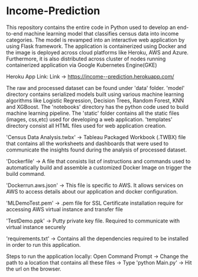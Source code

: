 # Income-Prediction
This repository contains the entire code in Python used to develop an end-to-end machine learning model that classifies census data into income categories. The model is revamped into an interactive web application by using Flask framework. The application is containerized using Docker and the image is deployed across cloud platforms like Heroku, AWS and Azure. Furthermore, it is also distributed across cluster of nodes running containerized application via Google Kubernetes Engine(GKE)

Heroku App Link:
Link -> https://income--prediction.herokuapp.com/

The raw and processed dataset can be found under 'data' folder.
'model' directory contains serialized models built using various machine learning algorithms like Logistic Regression, Decision Trees, Random Forest, KNN and XGBoost.
The 'notebooks' directory has the python code used to build machine learning pipeline.
The 'static' folder contains all the static files (images, css,etc) used for developing a web application.
'templates' directory consist all HTML files used for web application creation. 

'Census Data Analysis.twbx' -> Tableau Packaged Workbook (.TWBX) file that contains all the worksheets and dashboards that were used to communicate the insights found during the analysis of processed dataset. 

'Dockerfile' -> A file that consists list of instructions and commands used to automatically build and assemble a customized Docker Image on trigger the build command. 

'Dockerrun.aws.json' -> This file is specific to AWS. It allows services on AWS to access details about our application and docker configuration.

'MLDemoTest.pem' -> .pem file for SSL Certificate installation require for accessing AWS virtual instance and transfer file

'TestDemo.ppk' -> Putty private key file. Required to communicate with virtual instance securely 

'requirements.txt' -> Contains all the dependencies required to be installed in order to run this application.

Steps to run the application locally:
Open Command Prompt -> Change the path to a location that contains all these files -> Type 'python Main.py' -> Hit the url on the browser.
